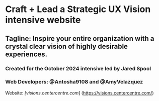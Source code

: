 # Craft + Lead a Strategic UX Vision intensive website
## Tagline: Inspire your entire organization with a crystal clear vision of highly desirable experiences.
### Created for the October 2024 intensive led by Jared Spool

### Web Developers: @Antosha9108 and @AmyVelazquez
Website: *[visions.centercentre.com*] (https://visions.centercentre.com/)



